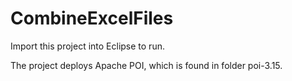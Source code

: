 # CombineExcelFiles

Import this project into Eclipse to run.

The project deploys Apache POI, which is found in folder poi-3.15.
